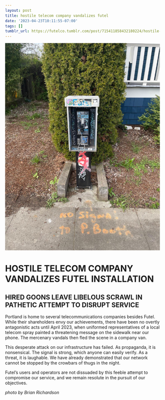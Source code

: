 ```yaml
---
layout: post
title: hostile telecom company vandalizes futel
date: '2023-04-23T10:11:55-07:00'
tags: []
tumblr_url: https://futelco.tumblr.com/post/715411858432180224/hostile-telecom-company-vandalizes-futel
---
```

 ![](/images/blog/46d9d54d7e2144c523432ec35b3063995e6a6de8.jpg)  

# HOSTILE TELECOM COMPANY VANDALIZES FUTEL INSTALLATION

## HIRED GOONS LEAVE LIBELOUS SCRAWL IN PATHETIC ATTEMPT TO DISRUPT SERVICE

Portland is home to several telecommunications companies besides Futel. While their shareholders envy our achievements, there have been no overtly antagonistic acts until April 2023, when uniformed representatives of a local telecom spray painted a threatening message on the sidewalk near our phone. The mercenary vandals then fled the scene in a company van.

This desperate attack on our infrastructure has failed. As propaganda, it is nonsensical. The signal is strong, which anyone can easily verify. As a threat, it is laughable. We have already demonstrated that our network cannot be stopped by the crowbars of thugs in the night.

Futel’s users and operators are not dissuaded by this feeble attempt to compromise our service, and we remain resolute in the pursuit of our objectives.

_photo by Brian Richardson_

